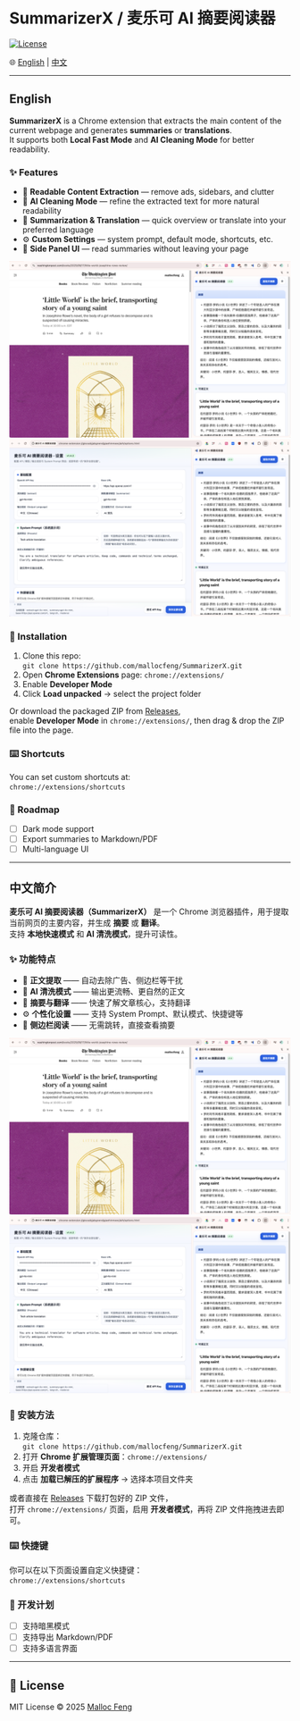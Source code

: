 # SummarizerX / 麦乐可 AI 摘要阅读器

[![License](https://img.shields.io/badge/license-MIT-blue.svg)](LICENSE)

🌐 [English](#english) | [中文](#中文简介)

---

## English

**SummarizerX** is a Chrome extension that extracts the main content of the current webpage and generates **summaries** or **translations**.  
It supports both **Local Fast Mode** and **AI Cleaning Mode** for better readability.

### ✨ Features
- 📰 **Readable Content Extraction** — remove ads, sidebars, and clutter  
- 🤖 **AI Cleaning Mode** — refine the extracted text for more natural readability  
- 📝 **Summarization & Translation** — quick overview or translate into your preferred language  
- ⚙️ **Custom Settings** — system prompt, default mode, shortcuts, etc.  
- 📑 **Side Panel UI** — read summaries without leaving your page  

![SummarizerX Screenshot](images/screenshot.png)
![SummarizerX Screenshot](images/screenshot2.png)

### 🚀 Installation
1. Clone this repo:  
   `git clone https://github.com/mallocfeng/SummarizerX.git`
2. Open **Chrome Extensions** page: `chrome://extensions/`
3. Enable **Developer Mode**
4. Click **Load unpacked** → select the project folder

Or download the packaged ZIP from [Releases](https://github.com/mallocfeng/SummarizerX/releases),  
enable **Developer Mode** in `chrome://extensions/`, then drag & drop the ZIP file into the page.

### ⌨️ Shortcuts
You can set custom shortcuts at:  
`chrome://extensions/shortcuts`

### 📌 Roadmap
- [ ] Dark mode support  
- [ ] Export summaries to Markdown/PDF  
- [ ] Multi-language UI  

---

## 中文简介

**麦乐可 AI 摘要阅读器（SummarizerX）** 是一个 Chrome 浏览器插件，用于提取当前网页的主要内容，并生成 **摘要** 或 **翻译**。  
支持 **本地快速模式** 和 **AI 清洗模式**，提升可读性。

### ✨ 功能特点
- 📰 **正文提取** —— 自动去除广告、侧边栏等干扰  
- 🤖 **AI 清洗模式** —— 输出更流畅、更自然的正文  
- 📝 **摘要与翻译** —— 快速了解文章核心，支持翻译  
- ⚙️ **个性化设置** —— 支持 System Prompt、默认模式、快捷键等  
- 📑 **侧边栏阅读** —— 无需跳转，直接查看摘要  

![软件截图](images/screenshot.png)
![软件截图](images/screenshot2.png)

### 🚀 安装方法
1. 克隆仓库：  
   `git clone https://github.com/mallocfeng/SummarizerX.git`
2. 打开 **Chrome 扩展管理页面**：`chrome://extensions/`
3. 开启 **开发者模式**
4. 点击 **加载已解压的扩展程序** → 选择本项目文件夹

或者直接在 [Releases](https://github.com/mallocfeng/SummarizerX/releases) 下载打包好的 ZIP 文件，  
打开 `chrome://extensions/` 页面，启用 **开发者模式**，再将 ZIP 文件拖拽进去即可。

### ⌨️ 快捷键
你可以在以下页面设置自定义快捷键：  
`chrome://extensions/shortcuts`

### 📌 开发计划
- [ ] 支持暗黑模式  
- [ ] 支持导出 Markdown/PDF  
- [ ] 支持多语言界面  

---

## 📜 License
MIT License © 2025 [Malloc Feng](https://github.com/mallocfeng)

